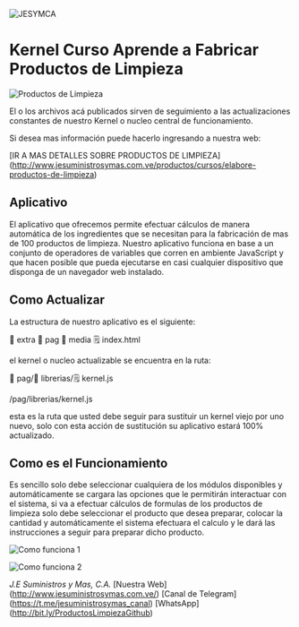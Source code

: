 ![JESYMCA](http://www.jesuministrosymas.com.ve/LOGO.png)

# Kernel Curso Aprende a Fabricar Productos de Limpieza

![Productos de Limpieza](http://www.jesuministrosymas.com.ve/_/rsrc/1501448128002/productos/cursos/elabore-productos-de-limpieza/VENTANA_SEGURIDAD_3.png?height=226&width=320)

El o los archivos acá publicados sirven de seguimiento a las actualizaciones constantes de nuestro Kernel o nucleo central de funcionamiento.

Si desea mas información puede hacerlo ingresando a nuestra web:

[IR A MAS DETALLES SOBRE PRODUCTOS DE LIMPIEZA] (http://www.jesuministrosymas.com.ve/productos/cursos/elabore-productos-de-limpieza)

## Aplicativo
El aplicativo que ofrecemos permite efectuar cálculos de manera automática de los ingredientes que se necesitan para la fabricación de mas de 100 productos de limpieza.
Nuestro aplicativo funciona en base a un conjunto de operadores de variables que corren en ambiente JavaScript y que hacen posible que pueda ejecutarse en casi cualquier dispositivo que disponga de un navegador web instalado.

## Como Actualizar

La estructura de nuestro aplicativo es el siguiente:

:file_folder: extra
:file_folder: pag
:file_folder: media
:spiral_notepad: index.html

el kernel o nucleo actualizable se encuentra en la ruta:

:file_folder: pag/:file_folder: librerias/:spiral_notepad: kernel.js

/pag/librerias/kernel.js

esta es la ruta que usted debe seguir para sustituir un kernel viejo por uno nuevo, solo con esta acción de sustitución su aplicativo estará 100% actualizado.

## Como es el Funcionamiento
Es sencillo solo debe seleccionar cualquiera de los módulos disponibles y automáticamente se cargara las opciones que le permitirán interactuar con el sistema, si va a efectuar cálculos de formulas de los productos de limpieza solo debe seleccionar el producto que desea preparar, colocar la cantidad y automáticamente el sistema efectuara el calculo y le dará las instrucciones a seguir para preparar dicho producto.

![Como funciona 1](http://www.jesuministrosymas.com.ve/_/rsrc/1598734866590/productos/cursos/elabore-productos-de-limpieza/Captura%20de%20pantalla_2020-08-24_11-22-46.png?height=230&width=320)

![Como funciona 2](http://www.jesuministrosymas.com.ve/_/rsrc/1598734870459/productos/cursos/elabore-productos-de-limpieza/Captura%20de%20pantalla_2020-08-24_11-23-25.png?height=230&width=320)



_J.E Suministros y Mas, C.A._
[Nuestra Web] (http://www.jesuministrosymas.com.ve/)
[Canal de Telegram] (https://t.me/jesuministrosymas_canal)
[WhatsApp] (http://bit.ly/ProductosLimpiezaGithub)
